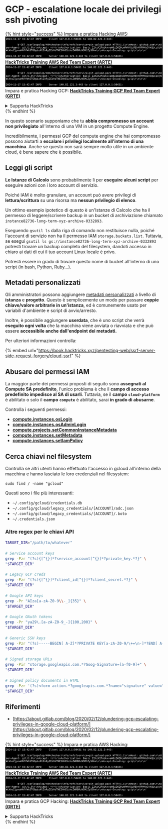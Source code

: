 # GCP - escalatione locale dei privilegi ssh pivoting

{% hint style="success" %}
Impara e pratica Hacking AWS:<img src="../../../.gitbook/assets/image (1).png" alt="" data-size="line">[**HackTricks Training AWS Red Team Expert (ARTE)**](https://training.hacktricks.xyz/courses/arte)<img src="../../../.gitbook/assets/image (1).png" alt="" data-size="line">\
Impara e pratica Hacking GCP: <img src="../../../.gitbook/assets/image (2).png" alt="" data-size="line">[**HackTricks Training GCP Red Team Expert (GRTE)**<img src="../../../.gitbook/assets/image (2).png" alt="" data-size="line">](https://training.hacktricks.xyz/courses/grte)

<details>

<summary>Supporta HackTricks</summary>

* Controlla i [**piani di abbonamento**](https://github.com/sponsors/carlospolop)!
* **Unisciti al** 💬 [**gruppo Discord**](https://discord.gg/hRep4RUj7f) o al [**gruppo telegram**](https://t.me/peass) o **seguici** su **Twitter** 🐦 [**@hacktricks\_live**](https://twitter.com/hacktricks\_live)**.**
* **Condividi trucchi di hacking inviando PR ai** [**HackTricks**](https://github.com/carlospolop/hacktricks) e [**HackTricks Cloud**](https://github.com/carlospolop/hacktricks-cloud) repos di github.

</details>
{% endhint %}

In questo scenario supponiamo che tu **abbia compromesso un account non privilegiato** all'interno di una VM in un progetto Compute Engine.

Incredibilmente, i permessi GCP del compute engine che hai compromesso possono aiutarti a **escalare i privilegi localmente all'interno di una macchina**. Anche se questo non sarà sempre molto utile in un ambiente cloud, è bene sapere che è possibile.

## Leggi gli script <a href="#follow-the-scripts" id="follow-the-scripts"></a>

**Le Istanze di Calcolo** sono probabilmente lì per **eseguire alcuni script** per eseguire azioni con i loro account di servizio.

Poiché IAM è molto granulare, un account può avere privilegi di **lettura/scrittura** su una risorsa ma **nessun privilegio di elenco**.

Un ottimo esempio ipotetico di questo è un'Istanze di Calcolo che ha il permesso di leggere/scrivere backup in un bucket di archiviazione chiamato `instance82736-long-term-xyz-archive-0332893`.

Eseguendo `gsutil ls` dalla riga di comando non restituisce nulla, poiché l'account di servizio non ha il permesso IAM `storage.buckets.list`. Tuttavia, se esegui `gsutil ls gs://instance82736-long-term-xyz-archive-0332893` potresti trovare un backup completo del filesystem, dandoti accesso in chiaro ai dati di cui il tuo account Linux locale è privo.

Potresti essere in grado di trovare questo nome di bucket all'interno di uno script (in bash, Python, Ruby...).

## Metadati personalizzati

Gli amministratori possono aggiungere [metadati personalizzati](https://cloud.google.com/compute/docs/storing-retrieving-metadata#custom) a livello di **istanza** e **progetto**. Questo è semplicemente un modo per passare **coppie chiave/valore arbitrarie in un'istanza**, ed è comunemente usato per variabili d'ambiente e script di avvio/arresto.

Inoltre, è possibile aggiungere **userdata**, che è uno script che verrà **eseguito ogni volta** che la macchina viene avviata o riavviata e che può essere **accessibile anche dall'endpoint dei metadati.**

Per ulteriori informazioni controlla:

{% embed url="https://book.hacktricks.xyz/pentesting-web/ssrf-server-side-request-forgery/cloud-ssrf" %}

## **Abusare dei permessi IAM**

La maggior parte dei permessi proposti di seguito sono **assegnati al Compute SA predefinito**, l'unico problema è che il **campo di accesso predefinito impedisce al SA di usarli**. Tuttavia, se il **campo** **`cloud-platform`** è abilitato o solo il **campo** **`compute`** è abilitato, sarai **in grado di abusarne**.

Controlla i seguenti permessi:

* [**compute.instances.osLogin**](gcp-compute-privesc/#compute.instances.oslogin)
* [**compute.instances.osAdminLogin**](gcp-compute-privesc/#compute.instances.osadminlogin)
* [**compute.projects.setCommonInstanceMetadata**](gcp-compute-privesc/#compute.projects.setcommoninstancemetadata)
* [**compute.instances.setMetadata**](gcp-compute-privesc/#compute.instances.setmetadata)
* [**compute.instances.setIamPolicy**](gcp-compute-privesc/#compute.instances.setiampolicy)

## Cerca chiavi nel filesystem

Controlla se altri utenti hanno effettuato l'accesso in gcloud all'interno della macchina e hanno lasciato le loro credenziali nel filesystem:
```
sudo find / -name "gcloud"
```
Questi sono i file più interessanti:

* `~/.config/gcloud/credentials.db`
* `~/.config/gcloud/legacy_credentials/[ACCOUNT]/adc.json`
* `~/.config/gcloud/legacy_credentials/[ACCOUNT]/.boto`
* `~/.credentials.json`

### Altre regex per le chiavi API
```bash
TARGET_DIR="/path/to/whatever"

# Service account keys
grep -Pzr "(?s){[^{}]*?service_account[^{}]*?private_key.*?}" \
"$TARGET_DIR"

# Legacy GCP creds
grep -Pzr "(?s){[^{}]*?client_id[^{}]*?client_secret.*?}" \
"$TARGET_DIR"

# Google API keys
grep -Pr "AIza[a-zA-Z0-9\\-_]{35}" \
"$TARGET_DIR"

# Google OAuth tokens
grep -Pr "ya29\.[a-zA-Z0-9_-]{100,200}" \
"$TARGET_DIR"

# Generic SSH keys
grep -Pzr "(?s)-----BEGIN[ A-Z]*?PRIVATE KEY[a-zA-Z0-9/\+=\n-]*?END[ A-Z]*?PRIVATE KEY-----" \
"$TARGET_DIR"

# Signed storage URLs
grep -Pir "storage.googleapis.com.*?Goog-Signature=[a-f0-9]+" \
"$TARGET_DIR"

# Signed policy documents in HTML
grep -Pzr '(?s)<form action.*?googleapis.com.*?name="signature" value=".*?">' \
"$TARGET_DIR"
```
## Riferimenti

* [https://about.gitlab.com/blog/2020/02/12/plundering-gcp-escalating-privileges-in-google-cloud-platform/](https://about.gitlab.com/blog/2020/02/12/plundering-gcp-escalating-privileges-in-google-cloud-platform/)

{% hint style="success" %}
Impara e pratica AWS Hacking:<img src="../../../.gitbook/assets/image (1).png" alt="" data-size="line">[**HackTricks Training AWS Red Team Expert (ARTE)**](https://training.hacktricks.xyz/courses/arte)<img src="../../../.gitbook/assets/image (1).png" alt="" data-size="line">\
Impara e pratica GCP Hacking: <img src="../../../.gitbook/assets/image (2).png" alt="" data-size="line">[**HackTricks Training GCP Red Team Expert (GRTE)**<img src="../../../.gitbook/assets/image (2).png" alt="" data-size="line">](https://training.hacktricks.xyz/courses/grte)

<details>

<summary>Supporta HackTricks</summary>

* Controlla i [**piani di abbonamento**](https://github.com/sponsors/carlospolop)!
* **Unisciti al** 💬 [**gruppo Discord**](https://discord.gg/hRep4RUj7f) o al [**gruppo telegram**](https://t.me/peass) o **seguici** su **Twitter** 🐦 [**@hacktricks\_live**](https://twitter.com/hacktricks\_live)**.**
* **Condividi trucchi di hacking inviando PR ai** [**HackTricks**](https://github.com/carlospolop/hacktricks) e [**HackTricks Cloud**](https://github.com/carlospolop/hacktricks-cloud) repos su github.

</details>
{% endhint %}
